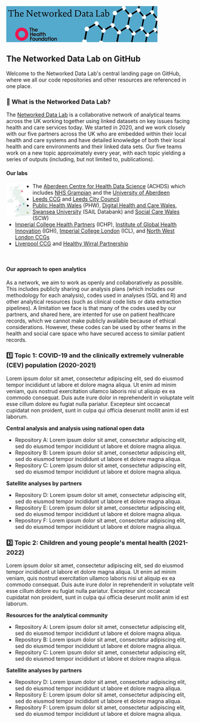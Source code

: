 <img src="ndlbanner.png" width="405" height="96">

## The Networked Data Lab on GitHub

Welcome to the Networked Data Lab's central landing page on GitHub, where we all our code repositories and other resources are referenced in one place.

### :link: What is the Networked Data Lab?

The [Networked Data Lab](https://www.health.org.uk/funding-and-partnerships/our-partnerships/the-networked-data-lab) is a collaborative network of analytical teams across the UK working together using linked datasets on key issues facing health and care services today. We started in 2020, and we work closely with our five partners across the UK who are embedded within their local health and care systems and have detailed knowledge of both their local health and care environments and their linked data sets. Our five teams work on a new topic approximately every year, with each topic yielding a series of outputs (including, but not limited to, publications).

#### Our labs

<img src="partners-map.png" width=14% height=14% align="left"/>
<ul>
  <li>The <a href="https://www.abdn.ac.uk/achds/">Aberdeen Centre for Health Data Science</a> (ACHDS) which includes <a href="https://www.nhsgrampian.org/">NHS Grampian</a>
 and the <a href="https://www.aberdeen-isc.ac.uk/">University of Aberdeen</a></li>
  <li><a href="https://www.leedsccg.nhs.uk/">Leeds CCG</a> and <a href="https://www.leeds.gov.uk/">Leeds City Council</a></li>
  <li><a href="https://phw.nhs.wales/">Public Health Wales</a> (PHW), <a href="https://dhcw.nhs.wales/">Digital Health and Care Wales</a>, <a href="https://saildatabank.com/">Swansea University</a> (SAIL Databank) and <a href="https://socialcare.wales/">Social Care Wales</a> (SCW)</li>
  <li><a href="https://imperialcollegehealthpartners.com/">Imperial College Health Partners</a> (ICHP), <a href="https://www.imperial.ac.uk/global-health-innovation/">Institute of Global Health Innovation</a> (IGHI), <a href="https://www.imperial.ac.uk/">Imperial College London</a> (ICL), and <a href="https://www.nwlondonics.nhs.uk/">North West London CCGs</a></li>
  <li><a href="https://www.liverpoolccg.nhs.uk/">Liverpool CCG</a> and <a href="https://www.wirralccg.nhs.uk/healthy-wirral/">Healthy Wirral Partnership</a></li>
</ul>
<br clear="left"/> 

#### Our approach to open analytics

As a network, we aim to work as openly and collaboratively as possible. This includes publicly sharing our analysis plans (which includes our methodology for each analysis), codes used in analyses (SQL and R) and other analytical resources (such as clinical code lists or data extraction pipelines). A limitation we face is that many of the codes used by our partners, and shared here, are intented for use on patient healthcare records, which we cannot make publicly available because of ethical considerations. However, these codes can be used by other teams in the health and social care space who have secured access to similar patient records.

### :one: Topic 1: COVID-19 and the clinically extremely vulnerable (CEV) population (2020-2021)

Lorem ipsum dolor sit amet, consectetur adipiscing elit, sed do eiusmod tempor incididunt ut labore et dolore magna aliqua. Ut enim ad minim veniam, quis nostrud exercitation ullamco laboris nisi ut aliquip ex ea commodo consequat. Duis aute irure dolor in reprehenderit in voluptate velit esse cillum dolore eu fugiat nulla pariatur. Excepteur sint occaecat cupidatat non proident, sunt in culpa qui officia deserunt mollit anim id est laborum.

**Central analysis and analysis using national open data**

- Repository A: Lorem ipsum dolor sit amet, consectetur adipiscing elit, sed do eiusmod tempor incididunt ut labore et dolore magna aliqua.
- Repository B: Lorem ipsum dolor sit amet, consectetur adipiscing elit, sed do eiusmod tempor incididunt ut labore et dolore magna aliqua.
- Repository C: Lorem ipsum dolor sit amet, consectetur adipiscing elit, sed do eiusmod tempor incididunt ut labore et dolore magna aliqua.

**Satellite analyses by partners**

- Repository D: Lorem ipsum dolor sit amet, consectetur adipiscing elit, sed do eiusmod tempor incididunt ut labore et dolore magna aliqua.
- Repository E: Lorem ipsum dolor sit amet, consectetur adipiscing elit, sed do eiusmod tempor incididunt ut labore et dolore magna aliqua.
- Repository F: Lorem ipsum dolor sit amet, consectetur adipiscing elit, sed do eiusmod tempor incididunt ut labore et dolore magna aliqua.

### :two: Topic 2: Children and young people's mental health (2021-2022)

Lorem ipsum dolor sit amet, consectetur adipiscing elit, sed do eiusmod tempor incididunt ut labore et dolore magna aliqua. Ut enim ad minim veniam, quis nostrud exercitation ullamco laboris nisi ut aliquip ex ea commodo consequat. Duis aute irure dolor in reprehenderit in voluptate velit esse cillum dolore eu fugiat nulla pariatur. Excepteur sint occaecat cupidatat non proident, sunt in culpa qui officia deserunt mollit anim id est laborum.

**Resources for the analytical community**

- Repository A: Lorem ipsum dolor sit amet, consectetur adipiscing elit, sed do eiusmod tempor incididunt ut labore et dolore magna aliqua.
- Repository B: Lorem ipsum dolor sit amet, consectetur adipiscing elit, sed do eiusmod tempor incididunt ut labore et dolore magna aliqua.
- Repository C: Lorem ipsum dolor sit amet, consectetur adipiscing elit, sed do eiusmod tempor incididunt ut labore et dolore magna aliqua.

**Satellite analyses by partners**

- Repository D: Lorem ipsum dolor sit amet, consectetur adipiscing elit, sed do eiusmod tempor incididunt ut labore et dolore magna aliqua.
- Repository E: Lorem ipsum dolor sit amet, consectetur adipiscing elit, sed do eiusmod tempor incididunt ut labore et dolore magna aliqua.
- Repository F: Lorem ipsum dolor sit amet, consectetur adipiscing elit, sed do eiusmod tempor incididunt ut labore et dolore magna aliqua.
